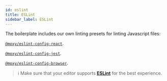 ```yaml
---
id: eslint
title: ESLint
sidebar_label: ESLint
---
```


The boilerplate includes our own linting presets for linting Javascript files:

[`@moxy/eslint-config-react`](https://github.com/moxystudio/eslint-config/tree/master/packages/eslint-config-react).

[`@moxy/eslint-config-jest`](https://github.com/moxystudio/eslint-config/tree/master/packages/eslint-config-jest).

[`@moxy/eslint-config-browser`](https://github.com/moxystudio/eslint-config/tree/master/packages/eslint-config-browser).

> ℹ️ Make sure that your editor supports [**ESLint**](https://eslint.org/) for the best experience.
